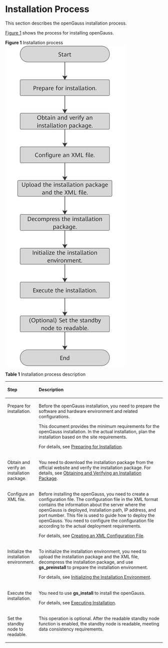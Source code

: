 # Installation Process<a name="EN-US_TOPIC_0270171691"></a>

This section describes the openGauss installation process.

[Figure 1](#en-us_topic_0249784563_fig18264185162412)  shows the process for installing openGauss.

**Figure  1**  Installation process<a name="en-us_topic_0249784563_fig18264185162412"></a>  
![](figures/installation-process.png "installation-process")

**Table  1**  Installation process description

<a name="en-us_topic_0249784563_en-us_topic_0241802562_table4134822101416"></a>
<table><thead align="left"><tr id="en-us_topic_0249784563_en-us_topic_0241802562_row16134722161419"><th class="cellrowborder" valign="top" width="19.439999999999998%" id="mcps1.2.3.1.1"><p id="en-us_topic_0249784563_en-us_topic_0241802562_p61348222141"><a name="en-us_topic_0249784563_en-us_topic_0241802562_p61348222141"></a><a name="en-us_topic_0249784563_en-us_topic_0241802562_p61348222141"></a>Step</p>
</th>
<th class="cellrowborder" valign="top" width="80.56%" id="mcps1.2.3.1.2"><p id="en-us_topic_0249784563_en-us_topic_0241802562_p1513482213147"><a name="en-us_topic_0249784563_en-us_topic_0241802562_p1513482213147"></a><a name="en-us_topic_0249784563_en-us_topic_0241802562_p1513482213147"></a>Description</p>
</th>
</tr>
</thead>
<tbody><tr id="en-us_topic_0249784563_en-us_topic_0241802562_row1528811611512"><td class="cellrowborder" valign="top" width="19.439999999999998%" headers="mcps1.2.3.1.1 "><p id="en-us_topic_0249784563_en-us_topic_0241802562_p192890621511"><a name="en-us_topic_0249784563_en-us_topic_0241802562_p192890621511"></a><a name="en-us_topic_0249784563_en-us_topic_0241802562_p192890621511"></a>Prepare for installation.</p>
</td>
<td class="cellrowborder" valign="top" width="80.56%" headers="mcps1.2.3.1.2 "><p id="en-us_topic_0249784563_en-us_topic_0241802562_p18521261776"><a name="en-us_topic_0249784563_en-us_topic_0241802562_p18521261776"></a><a name="en-us_topic_0249784563_en-us_topic_0241802562_p18521261776"></a>Before the <span id="en-us_topic_0249784563_text9621733114011"><a name="en-us_topic_0249784563_text9621733114011"></a><a name="en-us_topic_0249784563_text9621733114011"></a>openGauss</span> installation, you need to prepare the software and hardware environment and related configurations.</p>
<p id="en-us_topic_0249784563_en-us_topic_0241802562_p81361743175813"><a name="en-us_topic_0249784563_en-us_topic_0241802562_p81361743175813"></a><a name="en-us_topic_0249784563_en-us_topic_0241802562_p81361743175813"></a>This document provides the minimum requirements for the <span id="en-us_topic_0249784563_text1618917121917"><a name="en-us_topic_0249784563_text1618917121917"></a><a name="en-us_topic_0249784563_text1618917121917"></a>openGauss</span> installation. In the actual installation, plan the installation based on the site requirements.</p>
<p id="en-us_topic_0249784563_p1855332310214"><a name="en-us_topic_0249784563_p1855332310214"></a><a name="en-us_topic_0249784563_p1855332310214"></a>For details, see <a href="preparing-for-installation.md#EN-US_TOPIC_0270171690">Preparing for Installation</a>.</p>
</td>
</tr>
<tr id="en-us_topic_0249784563_en-us_topic_0241802562_row12410032134912"><td class="cellrowborder" valign="top" width="19.439999999999998%" headers="mcps1.2.3.1.1 "><p id="en-us_topic_0249784563_en-us_topic_0241802562_p1550017555103"><a name="en-us_topic_0249784563_en-us_topic_0241802562_p1550017555103"></a><a name="en-us_topic_0249784563_en-us_topic_0241802562_p1550017555103"></a>Obtain and verify an installation package.</p>
</td>
<td class="cellrowborder" valign="top" width="80.56%" headers="mcps1.2.3.1.2 "><p id="en-us_topic_0249784563_en-us_topic_0241802562_p65001355141017"><a name="en-us_topic_0249784563_en-us_topic_0241802562_p65001355141017"></a><a name="en-us_topic_0249784563_en-us_topic_0241802562_p65001355141017"></a>You need to download the installation package from the official website and verify the installation package. For details, see <a href="obtaining-and-verifying-an-installation-package.md#EN-US_TOPIC_0270171692">Obtaining and Verifying an Installation Package</a>.</p>
</td>
</tr>
<tr id="en-us_topic_0249784563_en-us_topic_0241802562_row163283014916"><td class="cellrowborder" valign="top" width="19.439999999999998%" headers="mcps1.2.3.1.1 "><p id="en-us_topic_0249784563_en-us_topic_0241802562_p2500145511012"><a name="en-us_topic_0249784563_en-us_topic_0241802562_p2500145511012"></a><a name="en-us_topic_0249784563_en-us_topic_0241802562_p2500145511012"></a>Configure an XML file.</p>
</td>
<td class="cellrowborder" valign="top" width="80.56%" headers="mcps1.2.3.1.2 "><p id="en-us_topic_0249784563_p137904334"><a name="en-us_topic_0249784563_p137904334"></a><a name="en-us_topic_0249784563_p137904334"></a>Before installing the openGauss, you need to create a configuration file. The configuration file in the XML format contains the information about the server where the openGauss is deployed, installation path, IP address, and port number. This file is used to guide how to deploy the openGauss. You need to configure the configuration file according to the actual deployment requirements.</p>
<p id="en-us_topic_0249784563_en-us_topic_0241802562_p12584185173313"><a name="en-us_topic_0249784563_en-us_topic_0241802562_p12584185173313"></a><a name="en-us_topic_0249784563_en-us_topic_0241802562_p12584185173313"></a>For details, see <a href="creating-an-xml-configuration-file.md#EN-US_TOPIC_0270171699">Creating an XML Configuration File</a>.</p>
</td>
</tr>
<tr id="en-us_topic_0249784563_en-us_topic_0241802562_row670315277496"><td class="cellrowborder" valign="top" width="19.439999999999998%" headers="mcps1.2.3.1.1 "><p id="en-us_topic_0249784563_en-us_topic_0241802562_p11500125541018"><a name="en-us_topic_0249784563_en-us_topic_0241802562_p11500125541018"></a><a name="en-us_topic_0249784563_en-us_topic_0241802562_p11500125541018"></a>Initialize the installation environment.</p>
</td>
<td class="cellrowborder" valign="top" width="80.56%" headers="mcps1.2.3.1.2 "><p id="en-us_topic_0249784563_en-us_topic_0241802562_p050165514102"><a name="en-us_topic_0249784563_en-us_topic_0241802562_p050165514102"></a><a name="en-us_topic_0249784563_en-us_topic_0241802562_p050165514102"></a>To initialize the installation environment, you need to upload the installation package and the XML file, decompress the installation package, and use <strong id="en-us_topic_0249784563_b11413104010545"><a name="en-us_topic_0249784563_b11413104010545"></a><a name="en-us_topic_0249784563_b11413104010545"></a>gs_preinstall</strong> to prepare the installation environment.</p>
<p id="en-us_topic_0249784563_en-us_topic_0241802562_p105401311419"><a name="en-us_topic_0249784563_en-us_topic_0241802562_p105401311419"></a><a name="en-us_topic_0249784563_en-us_topic_0241802562_p105401311419"></a>For details, see <a href="initializing-the-installation-environment.md#EN-US_TOPIC_0270171704">Initializing the Installation Environment</a>.</p>
</td>
</tr>
<tr id="en-us_topic_0249784563_en-us_topic_0241802562_row143781321144912"><td class="cellrowborder" valign="top" width="19.439999999999998%" headers="mcps1.2.3.1.1 "><p id="en-us_topic_0249784563_en-us_topic_0241802562_p144519015193"><a name="en-us_topic_0249784563_en-us_topic_0241802562_p144519015193"></a><a name="en-us_topic_0249784563_en-us_topic_0241802562_p144519015193"></a>Execute the installation.</p>
</td>
<td class="cellrowborder" valign="top" width="80.56%" headers="mcps1.2.3.1.2 "><p id="en-us_topic_0249784563_en-us_topic_0241802562_p64458013199"><a name="en-us_topic_0249784563_en-us_topic_0241802562_p64458013199"></a><a name="en-us_topic_0249784563_en-us_topic_0241802562_p64458013199"></a>You need to use <strong id="en-us_topic_0249784563_b1588155195417"><a name="en-us_topic_0249784563_b1588155195417"></a><a name="en-us_topic_0249784563_b1588155195417"></a>gs_install</strong> to install the openGauss.</p>
<p id="en-us_topic_0249784563_en-us_topic_0241802562_p1276795720412"><a name="en-us_topic_0249784563_en-us_topic_0241802562_p1276795720412"></a><a name="en-us_topic_0249784563_en-us_topic_0241802562_p1276795720412"></a>For details, see <a href="executing-installation.md#EN-US_TOPIC_0270171708">Executing Installation</a>.</p>
</td>
</tr>
<tr id="en-us_topic_0249784563_row895121316211"><td class="cellrowborder" valign="top" width="19.439999999999998%" headers="mcps1.2.3.1.1 "><p id="en-us_topic_0249784563_p20952181342111"><a name="en-us_topic_0249784563_p20952181342111"></a><a name="en-us_topic_0249784563_p20952181342111"></a>Set the standby node to readable.</p>
</td>
<td class="cellrowborder" valign="top" width="80.56%" headers="mcps1.2.3.1.2 "><p id="en-us_topic_0249784563_p4952013202112"><a name="en-us_topic_0249784563_p4952013202112"></a><a name="en-us_topic_0249784563_p4952013202112"></a>This operation is optional. After the readable standby node function is enabled, the standby node is readable, meeting data consistency requirements.</p>
</td>
</tr>
</tbody>
</table>

